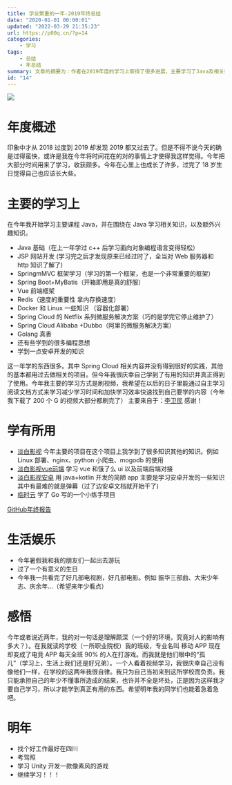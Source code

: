 ```yaml
---
title: 学业繁重的一年-2019年终总结
date: "2020-01-01 00:00:01"
updated: "2022-03-29 21:35:23"
url: https://p00q.cn/?p=14
categories:
    - 学习
tags:
    - 总结
    - 年总结
summary: 文章的摘要为：作者在2019年度的学习上取得了很多进展，主要学习了Java及相关知识，掌握了一些编程思想和安卓开发的知识。作者也通过实践应用了所学的知识，并在GitHub上展示了自己的项目成果。除了学习，作者也参与了一些娱乐活动，并对自己的成长感到满意。在感悟部分，作者提及了身处良好环境对个人的影响，并对来年的计划表示了希望。
id: "14"
---
```


![](https://img.hacpai.com/bing/20191014.jpg?imageView2/1/w/960/h/540/interlace/1/q/100)

# 年度概述

印象中才从 2018 过度到 2019 却发现 2019 都又过去了。但是不得不说今天的确是过得蛮快，或许是我在今年将时间花在的对的事情上才使得我这样觉得。今年把大部分时间用来了学习，收获颇多。今年在心里上也成长了许多，过完了 18 岁生日觉得自己也应该长大些。

# 主要的学习上

在今年我开始学习主要课程 Java，并在围绕在 Java 学习相关知识，以及额外兴趣知识。

- Java 基础（在上一年学过 c++ 后学习面向对象编程语言变得轻松）
- JSP 网站开发 (学习完之后才发现原来已经过时了，全当对 Web 服务器和 http 知识了解了)
- SpringmMVC 框架学习（学习的第一个框架，也是一个非常重要的框架）
- Spring Boot+MyBatis（开箱即用是真的舒服）
- Vue 前端框架
- Redis（速度的重要性 拿内存换速度）
- Docker 和 Linux 一些知识 （容器化部署）
- Spring Cloud 的 Netflix 系列微服务解决方案（巧的是学完它停止维护了）
- Spring Cloud Alibaba +Dubbo（阿里的微服务解决方案）
- Golang 真香
- 还有些学到的很多编程思想
- 学到一点安卓开发的知识

这一年学的东西很多。其中 Spring Cloud 相关内容并没有得到很好的实践，其他的基本都用过去做相关的项目。但今年我很庆幸自己学到了有用的知识并真正得到了使用。今年我主要的学习方式是刷视频，我希望在以后的日子里能通过自主学习阅读文档方式来学习减少学习时间和加快学习效率快速找到自己要学的内容（今年我下载了 200 个 G 的视频大部分都刷完了）
主要来自于：[李卫民](https://www.funtl.com/) 感谢！

# 学有所用

- [淡白影视](https://github.com/Programming-With-Love/dbys) 今年主要的项目在这个项目上我学到了很多知识其他的知识。例如 Linux 部署、nginx、python 小爬虫、mogodb 的使用
- [淡白影视vue前端](https://github.com/danbai225/dbyswebapp) 学习 vue 和饿了么 ui 以及前端后端对接
- [淡白影视安卓](https://github.com/danbai225/dbysapp) 用 java+kotlin 开发的简陋 app 主要是学习安卓开发的一些知识 其中有最难的就是弹幕（过了边安卓文档就开始干了)
- [临时云](https://github.com/danbai225/tempyun) 学了 Go 写的一个小练手项目

[GitHub年终报告](https://githubreport.mdnice.com/?username=danbai225)

# 生活娱乐

- 今年暑假我和我的朋友们一起出去游玩
- 过了一个有意义的生日
- 今年我一共看完了好几部电视剧，好几部电影。例如 振华三部曲、大宋少年志、庆余年...（希望来年少看点）

# 感悟

今年或者说近两年，我的对一句话是理解颇深（一个好的环境，究竟对人的影响有多大？）。在我就读的学校（一所职业院校）我的班级，专业名叫 移动 APP 现在却变成了电竞 APP 每天全班 90% 的人在打游戏。而我就是他们眼中的“孤儿”（学习上，生活上我们还是好兄弟）。一个人看着视频学习，我很庆幸自己没有像他们一样，在学校的这两年我很自律。我只为自己当初来到这所学校而负责。我只能承担自己的年少不懂事所造成的结果，也许并不全是坏处，正是因为这样我才要自己学习，所以才能学到真正有用的东西。希望明年我的同学们也能着急着急吧。

# 明年

- 找个好工作最好在四川
- 考驾照
- 学习 Unity 开发一款像素风的游戏
- 继续学习！！！

